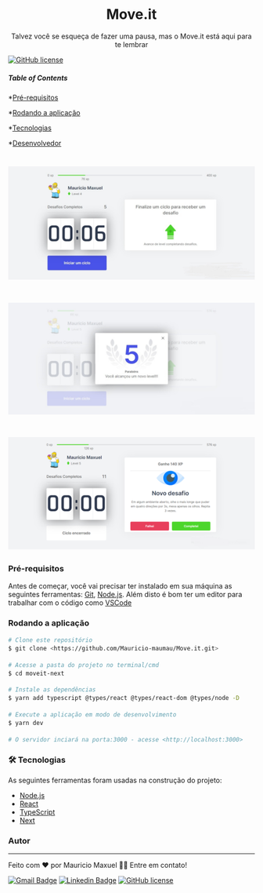 <h1 align="center">Move.it</h1>
<p align="center">Talvez você se esqueça de fazer uma pausa, mas o Move.it está aqui para te lembrar</p>

<a href="https://github.com/Mauricio-maumau/Move.it/blob/main/LICENSE"><img alt="GitHub license" src="https://img.shields.io/github/license/Mauricio-maumau/Move.it"></a>

##### Table of Contents 

*[Pré-requisitos](#prerequisito) 

*[Rodando a aplicação](#rodandoaaplicacao)

*[Tecnologias](#tecnologias) 

*[Desenvolvedor](#desenvolvedor) 
   


<h1 align="center">
  <img alt="Move.it" title="#Move.it" src="./imagesScreen/imgMove.jpg" />
</h1>
<h1 align="center">
  <img alt="Move.it" title="#Move.it" src="./imagesScreen/imgMove1.jpg" />
</h1>
<h1 align="center">
  <img alt="Move.it" title="#Move.it" src="./imagesScreen/imgRevo3.png" />
</h1>


<a name="prerequisito"/>

### Pré-requisitos

Antes de começar, você vai precisar ter instalado em sua máquina as seguintes ferramentas:
[Git](https://git-scm.com), [Node.js](https://nodejs.org/en/). 
Além disto é bom ter um editor para trabalhar com o código como [VSCode](https://code.visualstudio.com/)

<a name="rodandoaaplicacao"/>

### Rodando a aplicação

```bash
# Clone este repositório
$ git clone <https://github.com/Mauricio-maumau/Move.it.git>

# Acesse a pasta do projeto no terminal/cmd
$ cd moveit-next

# Instale as dependências
$ yarn add typescript @types/react @types/react-dom @types/node -D

# Execute a aplicação em modo de desenvolvimento
$ yarn dev

# O servidor inciará na porta:3000 - acesse <http://localhost:3000>
```
<a name="tecnologias"/>

### 🛠 Tecnologias

As seguintes ferramentas foram usadas na construção do projeto:

- [Node.js](https://nodejs.org/en/)
- [React](https://pt-br.reactjs.org/)
- [TypeScript](https://www.typescriptlang.org/)
- [Next](https://nextjs.org/)


<a name="desenvolvedor"/>

### Autor
---

 
Feito com ❤️ por Mauricio Maxuel 👋🏽 Entre em contato!

[![Gmail Badge](https://img.shields.io/badge/-mauricio.maxuelcr7@gmail.com-c14438?style=flat-square&logo=Gmail&logoColor=white&link=mailto:mauricio.maxuelcr7@gmail.com)](mailto:mauricio.maxuelcr7@gmail.com) [![Linkedin Badge](https://img.shields.io/badge/-Mauricio-blue?style=flat-square&logo=Linkedin&logoColor=white&link=https://www.linkedin.com/in/MauricioMaxuel/)](https://www.linkedin.com/in/MauricioMaxuel) <a href="https://github.com/Mauricio-maumau/Move.it/blob/main/LICENSE"><img alt="GitHub license" src="https://img.shields.io/github/license/Mauricio-maumau/Move.it"></a>
